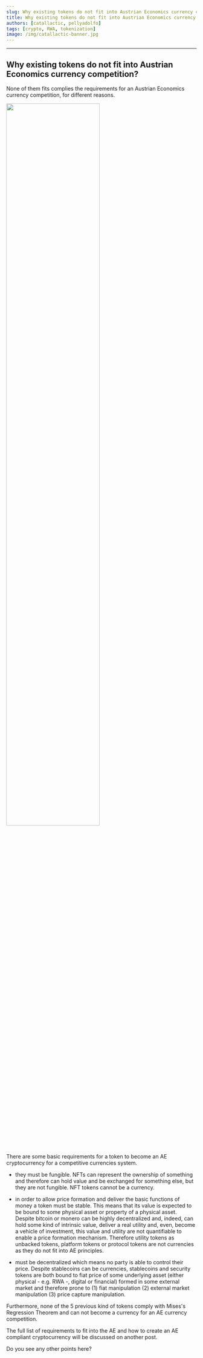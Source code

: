 ```yaml
---
slug: Why existing tokens do not fit into Austrian Economics currency competition
title: Why existing tokens do not fit into Austrian Economics currency competition
authors: [catallactic, pellyadolfo]
tags: [crypto, RWA, tokenization]
image: /img/catallactic-banner.jpg
---
```

---

## Why existing tokens do not fit into Austrian Economics currency competition?

None of them fits complies the requirements for an Austrian Economics currency competition, for different reasons.

<!-- truncate -->

<div style={{textAlign: 'center'}}>
	<img src="/img/tokenization_maturity_model_seal.svg" width="70%"></img>
</div>
<br/>
<br/>

There are some basic requirements for a token to become an AE cryptocurrency for a competitive currencies system.

* they must be fungible. NFTs can represent the ownership of something and therefore can hold value and be exchanged for something else, but they are not fungible. NFT tokens cannot be a currency.

* in order to allow price formation and deliver the basic functions of money a token must be stable. This means that its value is expected to be bound to some physical asset or property of a physical asset. Despite bitcoin or monero can be highly decentralized and, indeed, can hold some kind of intrinsic value, deliver a real utility and, even, become a vehicle of investment, this value and utility are not quantifiable to enable a price formation mechanism. Therefore utility tokens as unbacked tokens, platform tokens or protocol tokens are not currencies as they do not fit into AE principles.

* must be decentralized which means no party is able to control their price. Despite stablecoins can be currencies, stablecoins and security tokens are both bound to fiat price of some underlying asset (either physical - e.g. RWA -, digital or financial) formed in some external market and therefore prone to (1) fiat manipulation (2) external market manipulation (3) price capture manipulation.

Furthermore, none of the 5 previous kind of tokens comply with Mises's Regression Theorem and can not become a currency for an AE currency competition.

The full list of requirements to fit into the AE and how to create an AE compliant cryptocurrency will be discussed on another post.

Do you see any other points here?
